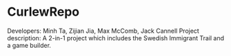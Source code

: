 # CurlewRepo

Developers: Minh Ta, Zijian Jia, Max McComb, Jack Cannell
Project description: A 2-in-1 project which includes the Swedish Immigrant Trail and a game builder.
